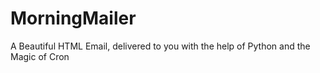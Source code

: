 MorningMailer
=============

A Beautiful HTML Email, delivered to you with the help of Python and the Magic of Cron

